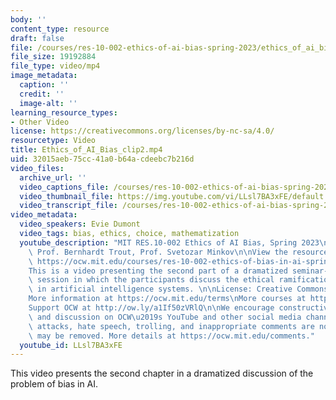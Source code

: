 ```yaml
---
body: ''
content_type: resource
draft: false
file: /courses/res-10-002-ethics-of-ai-bias-spring-2023/ethics_of_ai_bias_clip2_360p_16_9.mp4
file_size: 19192884
file_type: video/mp4
image_metadata:
  caption: ''
  credit: ''
  image-alt: ''
learning_resource_types:
- Other Video
license: https://creativecommons.org/licenses/by-nc-sa/4.0/
resourcetype: Video
title: Ethics_of_AI_Bias_clip2.mp4
uid: 32015aeb-75cc-41a0-b64a-cdeebc7b216d
video_files:
  archive_url: ''
  video_captions_file: /courses/res-10-002-ethics-of-ai-bias-spring-2023/ethics_of_ai_bias_clip2_captions.vtt
  video_thumbnail_file: https://img.youtube.com/vi/LLsl7BA3xFE/default.jpg
  video_transcript_file: /courses/res-10-002-ethics-of-ai-bias-spring-2023/ethics_of_ai_bias_clip2_transcript.pdf
video_metadata:
  video_speakers: Evie Dumont
  video_tags: bias, ethics, choice, mathematization
  youtube_description: "MIT RES.10-002 Ethics of AI Bias, Spring 2023\nInstructors:\
    \ Prof. Bernhardt Trout, Prof. Svetozar Minkov\n\nView the resource on MIT OpenCourseWare:\
    \ https://ocw.mit.edu/courses/res-10-002-ethics-of-bias-in-ai-spring-2023/\n\n\
    This is a video presenting the second part of a dramatized seminar-type class\
    \ session in which the participants discuss the ethical ramifications of bias\
    \ in artificial intelligence systems. \n\nLicense: Creative Commons BY-NC-SA\n\
    More information at https://ocw.mit.edu/terms\nMore courses at https://ocw.mit.edu\n\
    Support OCW at http://ow.ly/a1If50zVRlQ\n\nWe encourage constructive comments\
    \ and discussion on OCW\u2019s YouTube and other social media channels. Personal\
    \ attacks, hate speech, trolling, and inappropriate comments are not allowed and\
    \ may be removed. More details at https://ocw.mit.edu/comments."
  youtube_id: LLsl7BA3xFE
---
```

This video presents the second chapter in a dramatized discussion of the problem of bias in AI.